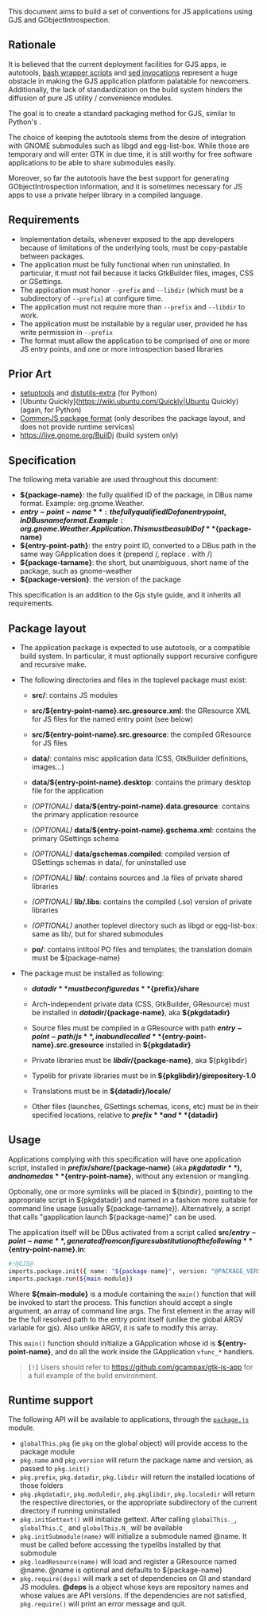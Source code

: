 This document aims to build a set of conventions for JS applications using GJS and GObjectIntrospection.

## Rationale

It is believed that the current deployment facilities for GJS apps, ie autotools, [bash wrapper scripts](https://git.gnome.org/browse/gnome-documents/tree/src/gnome-documents.in) and [sed invocations](https://git.gnome.org/browse/gnome-documents/tree/src/Makefile.am#n26) represent a huge obstacle in making the GJS application platform palatable for newcomers. Additionally, the lack of standardization on the build system hinders the diffusion of pure JS utility / convenience modules.

The goal is to create a standard packaging method for GJS, similar to Python's .

The choice of keeping the autotools stems from the desire of integration with GNOME submodules such as libgd and egg-list-box. While those are temporary and will enter GTK in due time, it is still worthy for free software applications to be able to share submodules easily.

Moreover, so far the autotools have the best support for generating GObjectIntrospection information, and it is sometimes necessary for JS apps to use a private helper library in a compiled language.

## Requirements

* Implementation details, whenever exposed to the app developers because of limitations of the underlying tools, must be copy-pastable between packages.
* The application must be fully functional when run uninstalled. In particular, it must not fail because it lacks GtkBuilder files, images, CSS or GSettings.
* The application must honor `--prefix` and `--libdir` (which must be a subdirectory of `--prefix`) at configure time.
* The application must not require more than `--prefix` and `--libdir` to work.
* The application must be installable by a regular user, provided he has write permission in `--prefix`
* The format must allow the application to be comprised of one or more JS entry points, and one or more introspection based libraries

## Prior Art

* [setuptools](https://pypi.python.org/pypi/setuptools) and [distutils-extra](https://launchpad.net/python-distutils-extra) (for Python)
 * [Ubuntu Quickly](https://wiki.ubuntu.com/Quickly|Ubuntu Quickly) (again, for Python)
 * [CommonJS package format](http://wiki.commonjs.org/wiki/Packages) (only describes the package layout, and does not provide runtime services)
 * https://live.gnome.org/BuilDj (build system only)

## Specification

The following meta variable are used throughout this document:

* **${package-name}**: the fully qualified ID of the package, in DBus name format. Example: org.gnome.Weather.
* **${entry-point-name}**: the fully qualified ID of an entry point, in DBus name format. Example: org.gnome.Weather.Application. This must be a sub ID of **${package-name}**
* **${entry-point-path}**: the entry point ID, converted to a DBus path in the same way GApplication does it (prepend /, replace . with /)
* **${package-tarname}**: the short, but unambiguous, short name of the package, such as gnome-weather
* **${package-version}**: the version of the package

This specification is an addition to the Gjs style guide, and it inherits all requirements.

## Package layout

* The application package is expected to use autotools, or a compatible build system. In particular, it must optionally support recursive configure and recursive make.
* The following directories and files in the toplevel package must exist:

    * **src/**: contains JS modules
    * **src/${entry-point-name}.src.gresource.xml**: the GResource XML for JS files for the named entry point (see below)
    * **src/${entry-point-name}.src.gresource**: the compiled GResource for JS files
    * **data/**: contains misc application data (CSS, GtkBuilder definitions, images...)

    * **data/${entry-point-name}.desktop**: contains the primary desktop file for the application
    * *(OPTIONAL)* **data/${entry-point-name}.data.gresource**: contains the primary application resource
    * *(OPTIONAL)* **data/${entry-point-name}.gschema.xml**: contains the primary GSettings schema
    * *(OPTIONAL)* **data/gschemas.compiled**: compiled version of GSettings schemas in data/, for uninstalled use
    * *(OPTIONAL)* **lib/**: contains sources and .la files of private shared libraries
    * *(OPTIONAL)* **lib/.libs**: contains the compiled (.so) version of private libraries
    * *(OPTIONAL)* another toplevel directory such as libgd or egg-list-box: same as lib/, but for shared submodules
    * **po/**: contains intltool PO files and templates; the translation domain must be ${package-name}

* The package must be installed as following:
    * **${datadir}** must be configured as **${prefix}/share**
    * Arch-independent private data (CSS, GtkBuilder, GResource) must be installed in **${datadir}/${package-name}**, aka **${pkgdatadir}**

    * Source files must be compiled in a GResource with path **${entry-point-path}/js**, in a bundle called **${entry-point-name}.src.gresource** installed in **${pkgdatadir}**
    * Private libraries must be **${libdir}/${package-name}**, aka ${pkglibdir}
    * Typelib for private libraries must be in **${pkglibdir}/girepository-1.0**
    * Translations must be in **${datadir}/locale/**
    * Other files (launches, GSettings schemas, icons, etc) must be in their specified locations, relative to **${prefix}** and **${datadir}**

## Usage

Applications complying with this specification will have one application script, installed in **${prefix}/share/${package-name}** (aka **${pkgdatadir}**), and named as **${entry-point-name}**, without any extension or mangling.

Optionally, one or more symlinks will be placed in ${bindir}, pointing to the appropriate script in ${pkgdatadir} and named in a fashion more suitable for command line usage (usually ${package-tarname}). Alternatively, a script that calls "gapplication launch ${package-name}" can be used.

The application itself will be DBus activated from a script called **src/${entry-point-name}**, generated from configure substitution of the following **${entry-point-name}.in**:

```sh
#!@GJS@
imports.package.init({ name: "${package-name}", version: "@PACKAGE_VERSION@", prefix: "@prefix@" });
imports.package.run(${main-module})
```

Where **${main-module}** is a module containing the `main()` function that will be invoked to start the process. This function should accept a single argument, an array of command line args. The first element in the array will be the full resolved path to the entry point itself (unlike the global ARGV variable for gjs). Also unlike ARGV, it is safe to modify this array.

This `main()` function should initialize a GApplication whose id is **${entry-point-name}**, and do all the work inside the GApplication `vfunc_*` handlers.

> **`[!]`** Users should refer to https://github.com/gcampax/gtk-js-app for a full example of the build environment.

## Runtime support

The following API will be available to applications, through the [`package.js`](https://gitlab.gnome.org/GNOME/gjs/blob/HEAD/modules/script/package.js) module.

* `globalThis.pkg` (ie `pkg` on the global object) will provide access to the package module
* `pkg.name` and `pkg.version` will return the package name and version, as passed to `pkg.init()`
* `pkg.prefix`, `pkg.datadir`, `pkg.libdir` will return the installed locations of those folders
* `pkg.pkgdatadir`, `pkg.moduledir`, `pkg.pkglibdir`, `pkg.localedir` will return the respective directories, or the appropriate subdirectory of the current directory if running uninstalled
* `pkg.initGettext()` will initialize gettext. After calling `globalThis._`, `globalThis.C_` and `globalThis.N_` will be available
* `pkg.initSubmodule(name)` will initialize a submodule named @name. It must be called before accessing the typelibs installed by that submodule
* `pkg.loadResource(name)` will load and register a GResource named @name. @name is optional and defaults to ${package-name}
* `pkg.require(deps)` will mark a set of dependencies on GI and standard JS modules. **@deps** is a object whose keys are repository names and whose values are API versions. If the dependencies are not satisfied, `pkg.require()` will print an error message and quit.
